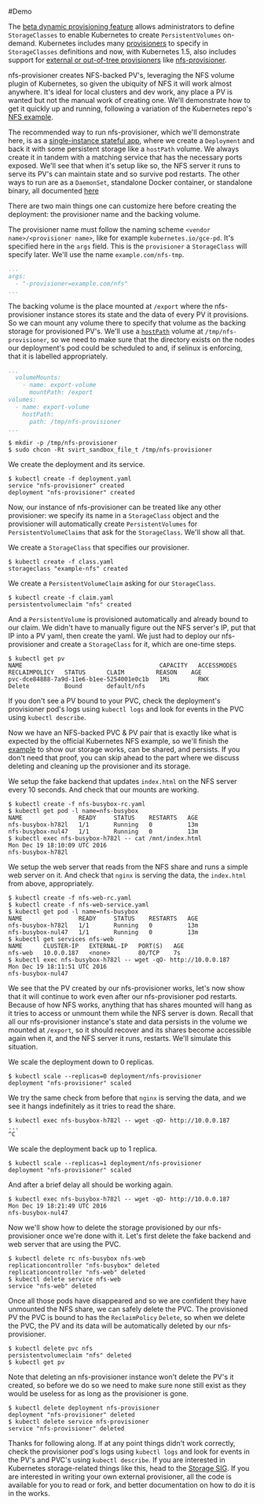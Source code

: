 #Demo

The [beta dynamic provisioning feature](http://blog.kubernetes.io/2016/10/dynamic-provisioning-and-storage-in-kubernetes.html) allows administrators to define `StorageClasses` to enable Kubernetes to create `PersistentVolumes` on-demand. Kubernetes includes many [provisioners](http://kubernetes.io/docs/user-guide/persistent-volumes/#provisioner) to specify in `StorageClasses` definitions and now, with Kubernetes 1.5, also includes support for [external or out-of-tree provisioners](https://github.com/kubernetes/kubernetes/pull/30285) like [nfs-provisioner](https://github.com/kubernetes-incubator/nfs-provisioner).

nfs-provisioner creates NFS-backed PV's, leveraging the NFS volume plugin of Kubernetes, so given the ubiquity of NFS it will work almost anywhere. It's ideal for local clusters and dev work, any place a PV is wanted but not the manual work of creating one. We'll demonstrate how to get it quickly up and running, following a variation of the Kubernetes repo's [NFS example](https://github.com/kubernetes/kubernetes/tree/release-1.5/examples/volumes/nfs).

The recommended way to run nfs-provisioner, which we'll demonstrate here, is as a [single-instance stateful app](http://kubernetes.io/docs/tutorials/stateful-application/run-stateful-application/), where we create a `Deployment` and back it with some persistent storage like a `hostPath` volume. We always create it in tandem with a matching service that has the necessary ports exposed. We'll see that when it's setup like so, the NFS server it runs to serve its PV's can maintain state and so survive pod restarts. The other ways to run are as a `DaemonSet`, standalone Docker container, or standalone binary, all documented [here](../deployment.md)

There are two main things one can customize here before creating the deployment: the provisioner name and the backing volume.

The provisioner name must follow the naming scheme `<vendor name>/<provisioner name>`, like for example `kubernetes.io/gce-pd`. It's specified here in the `args` field. This is the `provisioner` a `StorageClass` will specify later. We'll use the name `example.com/nfs-tmp`.

```yaml
...
args:
  - "-provisioner=example.com/nfs"
...
```

The backing volume is the place mounted at `/export` where the nfs-provisioner instance stores its state and the data of every PV it provisions. So we can mount any volume there to specify that volume as the backing storage for provisioned PV's. We'll use a [`hostPath`](http://kubernetes.io/docs/user-guide/volumes/#hostpath) volume at `/tmp/nfs-provisioner`, so we need to make sure that the directory exists on the nodes our deployment's pod could be scheduled to and, if selinux is enforcing, that it is labelled appropriately.

```yaml
...
  volumeMounts:
    - name: export-volume
      mountPath: /export
volumes:
  - name: export-volume
    hostPath:
      path: /tmp/nfs-provisioner
...
```

```console
$ mkdir -p /tmp/nfs-provisioner
$ sudo chcon -Rt svirt_sandbox_file_t /tmp/nfs-provisioner
```

We create the deployment and its service.

```console
$ kubectl create -f deployment.yaml
service "nfs-provisioner" created
deployment "nfs-provisioner" created
```

Now, our instance of nfs-provisioner can be treated like any other provisioner: we specify its name in a `StorageClass` object and the provisioner will automatically create `PersistentVolumes` for `PersistentVolumeClaims` that ask for the `StorageClass`. We'll show all that.

We create a `StorageClass` that specifies our provisioner.

```console
$ kubectl create -f class.yaml
storageclass "example-nfs" created
```

We create a `PersistentVolumeClaim` asking for our `StorageClass`.

```console
$ kubectl create -f claim.yaml
persistentvolumeclaim "nfs" created
```

And a `PersistentVolume` is provisioned automatically and already bound to our claim. We didn't have to manually figure out the NFS server's IP, put that IP into a PV yaml, then create the yaml. We just had to deploy our nfs-provisioner and create a `StorageClass` for it, which are one-time steps.

```console
$ kubectl get pv
NAME                                       CAPACITY   ACCESSMODES   RECLAIMPOLICY   STATUS      CLAIM         REASON    AGE
pvc-dce84888-7a9d-11e6-b1ee-5254001e0c1b   1Mi        RWX           Delete          Bound       default/nfs        
```

If you don't see a PV bound to your PVC, check the deployment's provisioner pod's logs using `kubectl logs` and look for events in the PVC using `kubectl describe`.

Now we have an NFS-backed PVC & PV pair that is exactly like what is expected by the official Kubernetes NFS example, so we'll finish the [example](https://github.com/kubernetes/kubernetes/tree/release-1.5/examples/volumes/nfs#setup-the-fake-backend) to show our storage works, can be shared, and persists. If you don't need that proof, you can skip ahead to the part where we discuss deleting and cleaning up the provisioner and its storage.

We setup the fake backend that updates `index.html` on the NFS server every 10 seconds. And check that our mounts are working.

```console
$ kubectl create -f nfs-busybox-rc.yaml
$ kubectl get pod -l name=nfs-busybox
NAME                READY     STATUS    RESTARTS   AGE
nfs-busybox-h782l   1/1       Running   0          13m
nfs-busybox-nul47   1/1       Running   0          13m
$ kubectl exec nfs-busybox-h782l -- cat /mnt/index.html
Mon Dec 19 18:10:09 UTC 2016
nfs-busybox-h782l
```

We setup the web server that reads from the NFS share and runs a simple web server on it. And check that `nginx` is serving the data, the `index.html` from above, appropriately.

```console
$ kubectl create -f nfs-web-rc.yaml
$ kubectl create -f nfs-web-service.yaml
$ kubectl get pod -l name=nfs-busybox
NAME                READY     STATUS    RESTARTS   AGE
nfs-busybox-h782l   1/1       Running   0          13m
nfs-busybox-nul47   1/1       Running   0          13m
$ kubectl get services nfs-web
NAME      CLUSTER-IP   EXTERNAL-IP   PORT(S)   AGE
nfs-web   10.0.0.187   <none>        80/TCP    7s
$ kubectl exec nfs-busybox-h782l -- wget -qO- http://10.0.0.187
Mon Dec 19 18:11:51 UTC 2016
nfs-busybox-nul47
```

We see that the PV created by our nfs-provisioner works, let's now show that it will continue to work even after our nfs-provisioner pod restarts. Because of how NFS works, anything that has shares mounted will hang as it tries to access or unmount them while the NFS server is down. Recall that all our nfs-provisioner instance's state and data persists in the volume we mounted at `/export`, so it should recover and its shares become accessible again when it, and the NFS server it runs, restarts. We'll simulate this situation.

We scale the deployment down to 0 replicas.

```console
$ kubectl scale --replicas=0 deployment/nfs-provisioner
deployment "nfs-provisioner" scaled
```

We try the same check from before that `nginx` is serving the data, and we see it hangs indefinitely as it tries to read the share.

```console
$ kubectl exec nfs-busybox-h782l -- wget -qO- http://10.0.0.187
...
^C
```

We scale the deployment back up to 1 replica.

```console
$ kubectl scale --replicas=1 deployment/nfs-provisioner
deployment "nfs-provisioner" scaled
```

And after a brief delay all should be working again.

```console
$ kubectl exec nfs-busybox-h782l -- wget -qO- http://10.0.0.187
Mon Dec 19 18:21:49 UTC 2016
nfs-busybox-nul47
```

Now we'll show how to delete the storage provisioned by our nfs-provisioner once we're done with it. Let's first delete the fake backend and web server that are  using the PVC.

```console
$ kubectl delete rc nfs-busybox nfs-web
replicationcontroller "nfs-busybox" deleted
replicationcontroller "nfs-web" deleted
$ kubectl delete service nfs-web
service "nfs-web" deleted
```

Once all those pods have disappeared and so we are confident they have unmounted the NFS share, we can safely delete the PVC. The provisioned PV the PVC is bound to has the `ReclaimPolicy` `Delete`, so when we delete the PVC, the PV and its data will be automatically deleted by our nfs-provisioner.

```console
$ kubectl delete pvc nfs
persistentvolumeclaim "nfs" deleted
$ kubectl get pv
```

Note that deleting an nfs-provisioner instance won't delete the PV's it created, so before we do so we need to make sure none still exist as they would be useless for as long as the provisioner is gone.

```console
$ kubectl delete deployment nfs-provisioner
deployment "nfs-provisioner" deleted
$ kubectl delete service nfs-provisioner
service "nfs-provisioner" deleted
```

Thanks for following along. If at any point things didn't work correctly, check the provisioner pod's logs using `kubectl logs` and look for events in the PV's and PVC's using `kubectl describe`. If you are interested in Kubernetes storage-related things like this, head to the [Storage SIG](http://blog.kubernetes.io/2016/10/dynamic-provisioning-and-storage-in-kubernetes.html). If you are interested in writing your own external provisioner, all the code is available for you to read or fork, and better documentation on how to do it is in the works.


